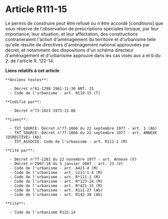 # Article R111-15

Le permis de construire peut être refusé ou n'être accordé [*conditions*] que sous réserve de l'observation de prescriptions
spéciales lorsque, par leur importance, leur situation, et leur affectation, des constructions contrarieraient l'action
d'aménagement du territoire et d'urbanisme telle qu'elle résulte de directives d'aménagement national approuvées par décret,
et notamment des dispositions d'un schéma directeur d'aménagement et d'urbanisme approuvé dans les cas visés aux a et b du 2.
de l'article R. 122-14.

**Liens relatifs à cet article**

	**Anciens textes**:

	  - Décret n°61-1298 1961-11-30 ART. 15
	  - Code de l'urbanisme - art. R110-15 (T)

	**Codifié par**:

	  - Décret n°73-1023 1973-11-08

	**Liens**:

	  - TXT_SOURCE: Décret n°77-1066 du 22 septembre 1977 - art. 1 (Ab)
	  - TXT_SOURCE: Décret n°77-1066 du 22 septembre 1977 - art. ANNEXE (DIRECTIVE) (Ab)
	  - TXT_ASSOCIE: Code de l'urbanisme - art. R111-1 (M)

	**Cité par**:

	  - Décret n°77-1281 du 22 novembre 1977 - art. Annexe (V)
	  - Décret n°2007-18 du 5 janvier 2007 - art. 23 (V)
	  - Code de l'urbanisme - art. A421-4 (M)
	  - Code de l'urbanisme - art. L111-1-4 (M)
	  - Code de l'urbanisme - art. R*111-1 (M)
	  - Code de l'urbanisme - art. R*123-24 (M)
	  - Code de l'urbanisme - art. R*421-15 (M)
	  - Code de l'urbanisme - art. R111-27 (Ab)
	  - Code de l'urbanisme - art. R142-30 (Ab)

	**Cite**:

	  - Code de l'urbanisme R122-14
